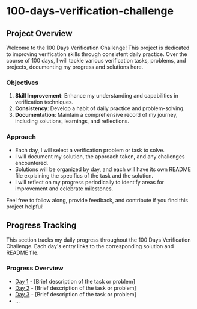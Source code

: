 # 100-days-verification-challenge

## Project Overview

Welcome to the 100 Days Verification Challenge! This project is dedicated to improving verification skills through consistent daily practice. Over the course of 100 days, I will tackle various verification tasks, problems, and projects, documenting my progress and solutions here.

### Objectives

1. **Skill Improvement**: Enhance my understanding and capabilities in verification techniques.
2. **Consistency**: Develop a habit of daily practice and problem-solving.
3. **Documentation**: Maintain a comprehensive record of my journey, including solutions, learnings, and reflections.

### Approach

- Each day, I will select a verification problem or task to solve.
- I will document my solution, the approach taken, and any challenges encountered.
- Solutions will be organized by day, and each will have its own README file explaining the specifics of the task and the solution.
- I will reflect on my progress periodically to identify areas for improvement and celebrate milestones.

Feel free to follow along, provide feedback, and contribute if you find this project helpful!

## Progress Tracking

This section tracks my daily progress throughout the 100 Days Verification Challenge. Each day's entry links to the corresponding solution and README file.

### Progress Overview

- [Day 1](day-01) - [Brief description of the task or problem]
- [Day 2](link-to-day-2-solution) - [Brief description of the task or problem]
- [Day 3](link-to-day-3-solution) - [Brief description of the task or problem]
- ...
